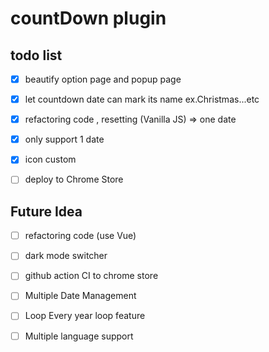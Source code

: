 # countDown plugin


## todo list
  - [x] beautify option page and popup page
  - [x] let countdown date can mark its name ex.Christmas...etc
  - [x] refactoring code , resetting (Vanilla JS) => one date
  - [x] only support 1 date
  - [X] icon custom
  - [ ] deploy to Chrome Store


## Future Idea
  - [ ] refactoring code (use Vue)
  - [ ] dark mode switcher
  - [ ] github action CI to chrome store
  - [ ] Multiple Date Management
  - [ ] Loop Every year loop feature
  - [ ] Multiple language support 
  
